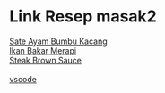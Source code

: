 # Link Resep masak2
[Sate Ayam Bumbu Kacang](https://github.com/RaditaCode/masak/blob/main/sate_ayam_bumbu_kacang.md)<br>
[Ikan Bakar Merapi](https://github.com/RaditaCode/masak/blob/main/ikan_bakar_merapi.md)<br>
[Steak Brown Sauce](https://github.com/RaditaCode/masak/blob/main/steak_brown_sauce.md)<br>
<br>
[vscode](https://vscode.dev/github/raditacode/masak)
